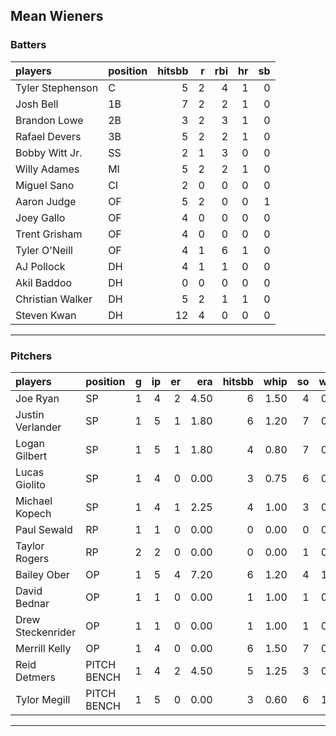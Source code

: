## Mean Wieners

### Batters

 
|players          |position | hitsbb|  r| rbi| hr| sb| 
|:----------------|:--------|------:|--:|---:|--:|--:| 
|Tyler Stephenson |C        |      5|  2|   4|  1|  0| 
|Josh Bell        |1B       |      7|  2|   2|  1|  0| 
|Brandon Lowe     |2B       |      3|  2|   3|  1|  0| 
|Rafael Devers    |3B       |      5|  2|   2|  1|  0| 
|Bobby Witt Jr.   |SS       |      2|  1|   3|  0|  0| 
|Willy Adames     |MI       |      5|  2|   2|  1|  0| 
|Miguel Sano      |CI       |      2|  0|   0|  0|  0| 
|Aaron Judge      |OF       |      5|  2|   0|  0|  1| 
|Joey Gallo       |OF       |      4|  0|   0|  0|  0| 
|Trent Grisham    |OF       |      4|  0|   0|  0|  0| 
|Tyler O'Neill    |OF       |      4|  1|   6|  1|  0| 
|AJ Pollock       |DH       |      4|  1|   1|  0|  0| 
|Akil Baddoo      |DH       |      0|  0|   0|  0|  0| 
|Christian Walker |DH       |      5|  2|   1|  1|  0| 
|Steven Kwan      |DH       |     12|  4|   0|  0|  0| 

* * *

### Pitchers

 
|players           |position    |  g| ip| er|  era| hitsbb| whip| so|  w| sv| 
|:-----------------|:-----------|--:|--:|--:|----:|------:|----:|--:|--:|--:| 
|Joe Ryan          |SP          |  1|  4|  2| 4.50|      6| 1.50|  4|  0|  0| 
|Justin Verlander  |SP          |  1|  5|  1| 1.80|      6| 1.20|  7|  0|  0| 
|Logan Gilbert     |SP          |  1|  5|  1| 1.80|      4| 0.80|  7|  0|  0| 
|Lucas Giolito     |SP          |  1|  4|  0| 0.00|      3| 0.75|  6|  0|  0| 
|Michael Kopech    |SP          |  1|  4|  1| 2.25|      4| 1.00|  3|  0|  0| 
|Paul Sewald       |RP          |  1|  1|  0| 0.00|      0| 0.00|  0|  0|  0| 
|Taylor Rogers     |RP          |  2|  2|  0| 0.00|      0| 0.00|  1|  0|  2| 
|Bailey Ober       |OP          |  1|  5|  4| 7.20|      6| 1.20|  4|  1|  0| 
|David Bednar      |OP          |  1|  1|  0| 0.00|      1| 1.00|  1|  0|  0| 
|Drew Steckenrider |OP          |  1|  1|  0| 0.00|      1| 1.00|  1|  0|  1| 
|Merrill Kelly     |OP          |  1|  4|  0| 0.00|      6| 1.50|  7|  0|  0| 
|Reid Detmers      |PITCH BENCH |  1|  4|  2| 4.50|      5| 1.25|  3|  0|  0| 
|Tylor Megill      |PITCH BENCH |  1|  5|  0| 0.00|      3| 0.60|  6|  1|  0| 


* * *


